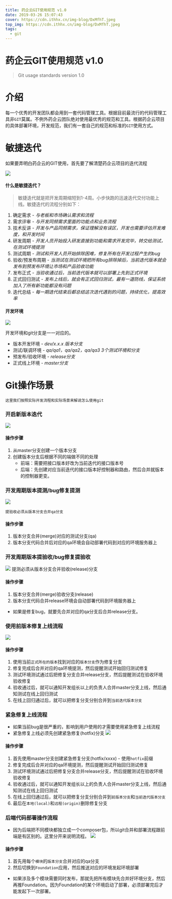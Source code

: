 ```yaml
---
title: 药企云GIT使用规范 v1.0
date: 2019-03-26 15:07:43
cover: https://cdn.ithhx.cn/img-blog/DxMfhT.jpeg
top_img: https://cdn.ithhx.cn/img-blog/DxMfhT.jpeg
tags:
  - git
---
```


# 药企云GIT使用规范 v1.0
> Git usage standards version 1.0
# 介绍
每一个优秀的开发团队都会用到一套代码管理工具。根据目前最流行的代码管理工具非`GIT`莫属。不例外药企云团队绝对使用最优秀的规范和工具。根据药企云项目的具体部署环境，开发规范，我们有一套自己的规范和标准的`GIT`使用方式。

# 敏捷迭代
如果要弄明白药企云的GIT使用，首先要了解清楚药企云项目的迭代流程

![](https://cdn.ithhx.cn/img-blog/20190326150743.png)

#### 什么是敏捷迭代？
> 敏捷迭代就是把开发周期缩短到1-4周。小步快跑的迅速迭代交付功能上线。敏捷迭代的流程分别如下：
1. 确定需求 - _与老板和市场确认需求和流程_
2. 需求评审 - _与开发同频需求里面的功能点和业务流程_
3. 技术反讲 - _开发与产品同频需求，保证理解没有误区，开发也需要评估开发难度，和开发时间_
4. 研发周期 - _开发人员开始投入研发直接到功能和需求开发完毕，转交给测试，在测试环境提测_
5. 测试周期 - _测试和开发人员开始排除困难，修复所有在开发过程产生的bug_
6. 验收/预发布周期 - _当测试在测试环境把所有bug排除掉后，当前迭代版本就会发布到预发布环境让市场和产品验收功能_
7. 发布正式 - _当验收通过后，当前迭代版本就可以部署上先到正式环境_
8. 正式回归测试 - _发布上线后，就会有正式回归测试，最有一道防线，保证系统加入了所有新功能都没有问题_
9. 迭代总结 - _每一期迭代结束后都总结这次迭代遇到的问题，持续优化，提高效率_

#### 开发环境

![](https://cdn.ithhx.cn/img-blog/20190326150744.png)

开发环境和git分支是一一对应的。

+ 版本开发环境 - _dev/x.x.x 版本分支_
+ 测试/联调环境 - _qa/qa1，qa/qa2，qa/qa3 3个测试环境和分支_
+ 预发布/验收环境 - _release分支_
+ 正式线上环境 - _master分支_

# Git操作场景
    这里我们按照实际开发流程和实际场景来解说怎么使用git

### 开启新版本迭代

![](https://cdn.ithhx.cn/img-blog/20190326150745.png)

#### 操作步骤
1. 从master分支创建一个版本分支
2. 创建版本分支后根据不同的端做不同的处理
    - 前端：需要把接口版本好改为当前迭代的接口版本号
    - 后端：先创建对应当前迭代的接口版本好控制器和路由，然后合并就版本的控制器更变。

### 开发周期版本提测/bug修复提测

![](https://cdn.ithhx.cn/img-blog/20190326150746.png)

    提验收必须从版本分支合并qa分支

#### 操作步骤
1. 版本分支合并(merge)对应的测试分支(qa)
2. 版本分支代码合并后对应的qa环境会自动部署代码到对应的环境服务器上

### 开发周期版本提验收/bug修复提验收

![](https://cdn.ithhx.cn/img-blog/20190326150747.png)
 提测必须从版本分支合并验收(release)分支

#### 操作步骤
1. 版本分支合并(merge)验收分支(release)
2. 版本分支代码合并release环境会自动部署代码到环境服务器上
 - 如果是修复bug，就要先合并对应的qa分支后合并release分支。

### 使用前版本修复上线流程

![](https://cdn.ithhx.cn/img-blog/20190326150748.png)

#### 操作步骤
1. 使用当前`正式所在的版本`找到对应的`版本分支`作为修复分支
2. 修复完成后合并对应的qa环境提测，然后提醒测试开始回归测试修复
3. 测试环境测试通过后把修复分支合并release分支，然后提醒测试在验收环境验收修复
4. 验收通过后，就可以通知开发组长以上的负责人合并master分支上线，然后通知测试在线上回归测试
5. 在线上回归通过后，就可以把修复分支分别合并到`当前迭代版本分支`

### 紧急修复上线流程
 - 如果当前bug是很严重的，影响到用户使用的才需要使用紧急修复上线流程
 - 紧急修复上线必须先创建紧急修复(hotfix)分支
![](https://cdn.ithhx.cn/img-blog/20190326150749.png)

#### 操作步骤
1. 首先使用master分支创建紧急修复分支(hotfix/xxxx) - 使用`hotfix`前缀
2. 修复完成后合并对应的qa环境提测，然后提醒测试开始回归测试修复
3. 测试环境测试通过后把修复分支合并release分支，然后提醒测试在验收环境验收修复
4. 验收通过后，就可以通知开发组长以上的负责人合并master分支上线，然后通知测试在线上回归测试
5. 在线上回归通过后，就可以把修复分支分别合并到`前版本分支`和`当前迭代版本分支`
6. 最后在`本地(local)`和`远程(origin)`删除修复分支

### 后端代码部署操作流程
 - 因为后端把不同模块都独立成一个composer包，所以git合并和部署流程跟前端是有区别的。这里分开来说明流程。
![](https://cdn.ithhx.cn/img-blog/20190326150750.png)

#### 操作步骤
1. 首先用每个`模块`的`版本分支`合并对应的qa分支
2. 然后切换到`Foundation`应用，然后推送对应的环境发起环境部署
 - 如果涉及多个模块需要同时发布，那就先把所有模块先合并好环境分支，然后再推Foundation。因为Foundation的某个环境启动了部署，必须部署完后才能发起下一次部署。